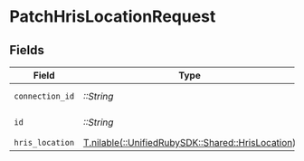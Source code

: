 # PatchHrisLocationRequest


## Fields

| Field                                                                                    | Type                                                                                     | Required                                                                                 | Description                                                                              |
| ---------------------------------------------------------------------------------------- | ---------------------------------------------------------------------------------------- | ---------------------------------------------------------------------------------------- | ---------------------------------------------------------------------------------------- |
| `connection_id`                                                                          | *::String*                                                                               | :heavy_check_mark:                                                                       | ID of the connection                                                                     |
| `id`                                                                                     | *::String*                                                                               | :heavy_check_mark:                                                                       | ID of the Location                                                                       |
| `hris_location`                                                                          | [T.nilable(::UnifiedRubySDK::Shared::HrisLocation)](../../models/shared/hrislocation.md) | :heavy_minus_sign:                                                                       | N/A                                                                                      |